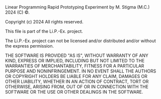 Linear Programming Rapid Prototyping Experiment
by M. Stigma (M.C.) 2024 (C) ©.

Copyright (c) 2024 All rights reserved.

This file is part of the Li.P.-Ex. project.

The Li.P.-Ex. project can not be licensed and/or distributed and/or
without the express permission.

THE SOFTWARE IS PROVIDED "AS IS", WITHOUT WARRANTY OF ANY KIND, EXPRESS OR
IMPLIED, INCLUDING BUT NOT LIMITED TO THE WARRANTIES OF MERCHANTABILITY,
FITNESS FOR A PARTICULAR PURPOSE AND NONINFRINGEMENT. IN NO EVENT SHALL THE
AUTHORS OR COPYRIGHT HOLDERS BE LIABLE FOR ANY CLAIM, DAMAGES OR OTHER
LIABILITY, WHETHER IN AN ACTION OF CONTRACT, TORT OR OTHERWISE, ARISING FROM,
OUT OF OR IN CONNECTION WITH THE SOFTWARE OR THE USE OR OTHER DEALINGS IN THE
SOFTWARE.
